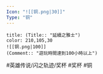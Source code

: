 ```yaml
---
Icon: "![[铜.png|30]]"
Type: "铜"
---
```

```ad-ed-sen-1-brozen
title: (Title:: "延續之雅士")
color: 210,105,30
![[铜.png|100]]
(Comment:: "遊玩時間達到100小時以上")
```

#英雄传说/闪之轨迹/奖杯  #奖杯 #铜